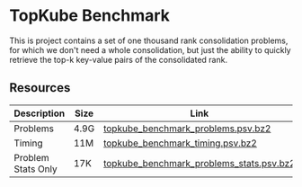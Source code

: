 # TopKube Benchmark

This is project contains a set of one thousand rank consolidation problems,
for which we don't need a whole consolidation, but just the ability to
quickly retrieve the top-k key-value pairs of the consolidated rank.

## Resources

| Description        | Size  | Link                                                                                                                                   |
| ----------------   |------ | -------------------------------------------------------------------------------------------------------------------------------------- |
| Problems           | 4.9G  | [topkube_benchmark_problems.psv.bz2](http://vgc.poly.edu/files/llins/topkube_benchmark/topkube_benchmark_problems.psv.bz2)             |
| Timing             | 11M   | [topkube_benchmark_timing.psv.bz2](http://vgc.poly.edu/files/llins/topkube_benchmark/topkube_benchmark_timing.psv.bz2)                 |
| Problem Stats Only | 17K   | [topkube_benchmark_problems_stats.psv.bz2](http://vgc.poly.edu/files/llins/topkube_benchmark/topkube_benchmark_problems_stats.psv.bz2) | 

